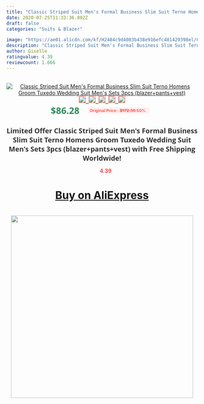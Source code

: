 ```yaml
---
title: "Classic Striped Suit Men's Formal Business Slim Suit Terno Homens Groom Tuxedo Wedding Suit Men's Sets 3pcs (blazer+pants+vest)"
date: 2020-07-25T11:33:36.892Z
draft: false
categories: "Suits & Blazer"

image: "https://ae01.alicdn.com/kf/H2484c9d4003b438e916efc481429398el/Classic-Striped-Suit-Men-s-Formal-Business-Slim-Suit-Terno-Homens-Groom-Tuxedo-Wedding-Suit-Men.jpg"
description: "Classic Striped Suit Men's Formal Business Slim Suit Terno Homens Groom Tuxedo Wedding Suit Men's Sets 3pcs (blazer+pants+vest)"
author: Giselle
ratingvalue: 4.39
reviewcount: 1.666
---
```

<br>
<div style="text-align: center;">
<a href="https://s.click.aliexpress.com/e/_AZprVx" target="_blank" rel="nofollow noopener noreferrer"><img alt="Classic Striped Suit Men's Formal Business Slim Suit Terno Homens Groom Tuxedo Wedding Suit Men's Sets 3pcs (blazer+pants+vest)" class="magnifier-image" src="https://ae01.alicdn.com/kf/H2484c9d4003b438e916efc481429398el/Classic-Striped-Suit-Men-s-Formal-Business-Slim-Suit-Terno-Homens-Groom-Tuxedo-Wedding-Suit-Men.jpg_640x640.jpg">
<br>
<img style="border:1px solid salmon" src="https://ae01.alicdn.com/kf/H2484c9d4003b438e916efc481429398el/Classic-Striped-Suit-Men-s-Formal-Business-Slim-Suit-Terno-Homens-Groom-Tuxedo-Wedding-Suit-Men.jpg_120x120.jpg">&nbsp;&nbsp;<img style="border:1px solid salmon" src="https://ae01.alicdn.com/kf/H99c9d040d1d3413d8b5940c3ea9c9ea6I/Classic-Striped-Suit-Men-s-Formal-Business-Slim-Suit-Terno-Homens-Groom-Tuxedo-Wedding-Suit-Men.jpg_120x120.jpg">&nbsp;&nbsp;<img style="border:1px solid salmon" src="https://ae01.alicdn.com/kf/H77ad2ee912fb42cfb25bc1ae1afec786R/Classic-Striped-Suit-Men-s-Formal-Business-Slim-Suit-Terno-Homens-Groom-Tuxedo-Wedding-Suit-Men.jpg_120x120.jpg">&nbsp;&nbsp;<img style="border:1px solid salmon" src="https://ae01.alicdn.com/kf/H079405f577984f73b5cd111aef302660e/Classic-Striped-Suit-Men-s-Formal-Business-Slim-Suit-Terno-Homens-Groom-Tuxedo-Wedding-Suit-Men.jpg_120x120.jpg">&nbsp;&nbsp;<img style="border:1px solid salmon" src="https://ae01.alicdn.com/kf/H87c5ab409a9f483391b6b023ea3d047cd/Classic-Striped-Suit-Men-s-Formal-Business-Slim-Suit-Terno-Homens-Groom-Tuxedo-Wedding-Suit-Men.jpg_120x120.jpg"></a></div><br0>
<div style="text-align: center;"><span style="background-color: white; border: 0px; box-sizing: border-box; color: seagreen; display: inline-block; font-family: &quot;open sans&quot; , &quot;arial&quot; , &quot;helvetica&quot; , sans-serif , &quot;heiti&quot;; font-size: 24px; font-stretch: inherit; font-weight: 700; line-height: inherit; margin: 0px 10px 0px 0px; padding: 0px; vertical-align: middle;">$86.28 </span>
<span style="background: rgb(255 , 241 , 241); border-radius: 3px; border: 0px; box-sizing: border-box; color: #ff4747; display: inline-block; font-family: inherit; font-size: 12px; font-stretch: inherit; font-style: inherit; font-variant: inherit; font-weight: 600; line-height: inherit; margin: 0px; padding: 2px 5px; transform: scale(0.9); vertical-align: middle;">Original Price : <b style="text-decoration: line-through;">$172.55 </b> 50%&nbsp;&nbsp;</span></div>
<h1 style="color: #333333; display: inline-block; font-family: &quot;open sans&quot; , &quot;arial&quot; , &quot;helvetica&quot; , sans-serif , &quot;heiti&quot;; font-size: 18px; font-stretch: inherit; font-weight: 700; text-align: center;">Limited Offer Classic Striped Suit Men's Formal Business Slim Suit Terno Homens Groom Tuxedo Wedding Suit Men's Sets 3pcs (blazer+pants+vest) with Free Shipping Worldwide!</h1>
<div style="color: #ff4747; text-align: center;">
<img src="https://4.bp.blogspot.com/-M0ZcTcb-5uY/XleCXlxnR4I/AAAAAAAAAEc/OrjgMkXV1oMQFaCRZj5HQwOCBcu3w1FegCPcBGAYYCw/s1600/star.png" style="height: 15px;">&nbsp;<b>4.39</b></div>
<div class="button_cont" align="center"><a class="buynow_a" href="https://s.click.aliexpress.com/e/_AZprVx" target="_blank" rel="nofollow noopener noreferrer"><H1>Buy on AliExpress</H1></a></div><br>
<div class="separator" style="clear: both; text-align: center;">
<img src="https://lh3.googleusercontent.com/-pTy5HemUv9M/XlePHvY0dAI/AAAAAAAAAE4/0nX5iRUoIWY8eMW9Dpxeirr157OZliDIgCLcBGAsYHQ/s1600/badge.gif" width="480">
</div>
